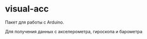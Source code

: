 # visual-acc

Пакет для работы с Arduino.

Для получения данных с акселерометра, гироскопа и барометра
